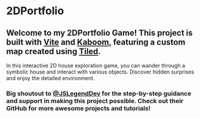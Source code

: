 # 2DPortfolio

## Welcome to my 2DPortfolio Game! This project is built with [Vite](https://vitejs.dev/) and [Kaboom](https://kaboomjs.com/), featuring a custom map created using [Tiled](https://www.mapeditor.org/).

In this interactive 2D house exploration game, you can wander through a symbolic house and interact with various objects. Discover hidden surprises and enjoy the detailed environment.

### Big shoutout to [@JSLegendDev](https://www.youtube.com/@JSLegendDev) for the step-by-step guidance and support in making this project possible. Check out their GitHub for more awesome projects and tutorials!
